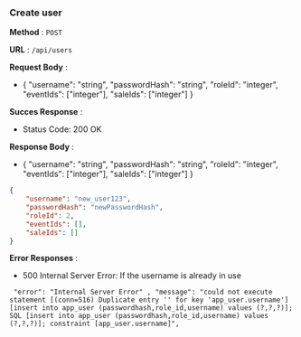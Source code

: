 ### Create user
**Method** : `POST`

**URL** : `/api/users`

**Request Body** : 

- { "username": "string", "passwordHash": "string", "roleId": "integer", "eventIds": ["integer"], 
"saleIds": ["integer"] }

**Succes Response** :

- Status Code: 200 OK

**Response Body** : 

- { "username": "string", "passwordHash": "string", "roleId": "integer", "eventIds": ["integer"], 
"saleIds": ["integer"] }

```json
{
    "username": "new_user123",
    "passwordHash": "newPasswordHash",
    "roleId": 2,
    "eventIds": [],
    "saleIds": []
}
```

**Error Responses** :

- 500 Internal Server Error: If the username is already in use
```
 "error": "Internal Server Error" , "message": "could not execute statement [(conn=516) Duplicate entry '' for key 'app_user.username'] [insert into app_user (passwordhash,role_id,username) values (?,?,?)]; SQL [insert into app_user (passwordhash,role_id,username) values (?,?,?)]; constraint [app_user.username]",
```
